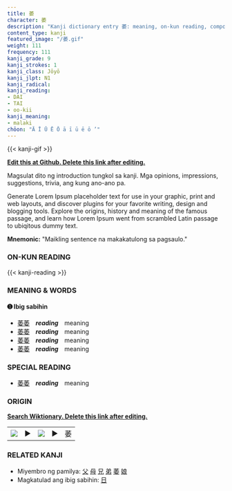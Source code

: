 ```yaml
---
title: 萎
character: 萎
description: "Kanji dictionary entry 萎: meaning, on-kun reading, compounds, origin, related kanji"
content_type: kanji
featured_image: "/萎.gif"
weight: 111
frequency: 111
kanji_grade: 9
kanji_strokes: 1
kanji_class: Jōyō
kanji_jlpt: N1
kanji_radical: 
kanji_reading: 
- DAI
- TAI
- oo-kii
kanji_meaning:
- malaki
chōon: "Ā Ī Ū Ē Ō ā ī ū ē ō ’"
---
```

[//]: # (Don't edit the line below. Kanji animated GIF code is automatically generated.)
{{< kanji-gif >}}

[//]: # (Edit below this line.)

**[Edit this at Github. Delete this link after editing.](https://github.com/tim0g/tim/tree/main/content/kanji/萎/index.md)**

Magsulat dito ng introduction tungkol sa kanji. Mga opinions, impressions, suggestions, trivia, ang kung ano-ano pa.

Generate Lorem Ipsum placeholder text for use in your graphic, print and web layouts, and discover plugins for your favorite writing, design and blogging tools. Explore the origins, history and meaning of the famous passage, and learn how Lorem Ipsum went from scrambled Latin passage to ubiqitous dummy text.
 
**Mnemonic:** "Maikling sentence na makakatulong sa pagsaulo."

### ON-KUN READING

[//]: # (Don't edit the line below. ON-KUN READING code is automatically generated.)
{{< kanji-reading >}}

### MEANING & WORDS

#### ➊ **Ibig sabihin**
  - [萎](../萎)[萎](../萎)　***reading***　meaning
  - [萎](../萎)[萎](../萎)　***reading***　meaning
  - [萎](../萎)[萎](../萎)　***reading***　meaning
  - [萎](../萎)[萎](../萎)　***reading***　meaning

### SPECIAL READING
  - [萎](../萎)[萎](../萎)　***reading***　meaning

### ORIGIN

**[Search Wiktionary. Delete this link after editing.](https://wiktionary.org/wiki/萎)**
<table class="kanji-table"><tr><td>
<img src="60px-萎-bronze.svg.png">
</td><td>▶</td><td>
<img src="60px-萎-oracle.svg.png">
</td><td>▶</td>
<td class="kanji-origin">萎</td>
</tr></table>

### RELATED KANJI
- Miyembro ng pamilya: [父](../父) [母](../母) [兄](../兄) [弟](../弟) [萎](../萎) [娘](../娘)
- Magkatulad ang ibig sabihin: [日](../日)

